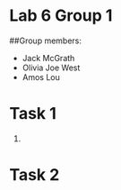 # Lab 6 Group 1

##Group members:
* Jack McGrath
* Olivia Joe West
* Amos Lou

# Task 1
1.


# Task 2
